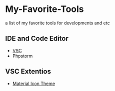# My-Favorite-Tools
a list of my favorite tools for developments and etc

## IDE and Code Editor
- [VSC](https://code.visualstudio.com/)
- Phpstorm

## VSC Extentios
- [Material Icon Theme](https://marketplace.visualstudio.com/items?itemName=PKief.material-icon-theme/)
